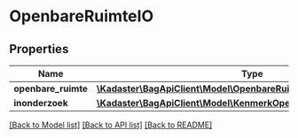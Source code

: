 # OpenbareRuimteIO

## Properties
Name | Type | Description | Notes
------------ | ------------- | ------------- | -------------
**openbare_ruimte** | [**\Kadaster\BagApiClient\Model\OpenbareRuimte**](OpenbareRuimte.md) |  | 
**inonderzoek** | [**\Kadaster\BagApiClient\Model\KenmerkOpenbareRuimteInOnderzoek[]**](KenmerkOpenbareRuimteInOnderzoek.md) |  | [optional] 

[[Back to Model list]](../../README.md#documentation-for-models) [[Back to API list]](../../README.md#documentation-for-api-endpoints) [[Back to README]](../../README.md)

